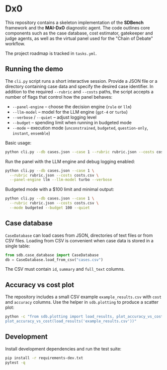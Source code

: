 # Dx0

This repository contains a skeleton implementation of the **SDBench** framework and the
**MAI-DxO** diagnostic agent. The code outlines core components such as the case
database, cost estimator, gatekeeper and judge agents, as well as the virtual
panel used for the "Chain of Debate" workflow.

The project roadmap is tracked in `tasks.yml`.

## Running the demo

The `cli.py` script runs a short interactive session. Provide a JSON file or a
directory containing case data and specify the desired case identifier. In
addition to the required `--rubric` and `--costs` paths, the script accepts a
number of flags that control how the panel behaves:

- `--panel-engine` – choose the decision engine (`rule` or `llm`)
- `--llm-model` – model for the LLM engine (`gpt-4` or `turbo`)
- `--verbose` / `--quiet` – adjust logging level
- `--budget` – spending limit when running in budgeted mode
- `--mode` – execution mode (`unconstrained`, `budgeted`, `question-only`,
  `instant`, `ensemble`)

Basic usage:

```bash
python cli.py --db cases.json --case 1 --rubric rubric.json --costs costs.csv
```

Run the panel with the LLM engine and debug logging enabled:

```bash
python cli.py --db cases.json --case 1 \
  --rubric rubric.json --costs costs.csv \
  --panel-engine llm --llm-model turbo --verbose
```

Budgeted mode with a $100 limit and minimal output:

```bash
python cli.py --db cases.json --case 1 \
  --rubric rubric.json --costs costs.csv \
  --mode budgeted --budget 100 --quiet
```

## Case database

`CaseDatabase` can load cases from JSON, directories of text files or from
CSV files. Loading from CSV is convenient when case data is stored in a single
table:

```python
from sdb.case_database import CaseDatabase
db = CaseDatabase.load_from_csv("cases.csv")
```

The CSV must contain `id`, `summary` and `full_text` columns.

## Accuracy vs cost plot

The repository includes a small CSV example `example_results.csv` with
`cost` and `accuracy` columns. Use the helper in `sdb.plotting` to produce
a scatter plot:

```bash
python -c "from sdb.plotting import load_results, plot_accuracy_vs_cost;\
plot_accuracy_vs_cost(load_results('example_results.csv'))"
```

## Development

Install development dependencies and run the test suite:

```bash
pip install -r requirements-dev.txt
pytest -q
```
